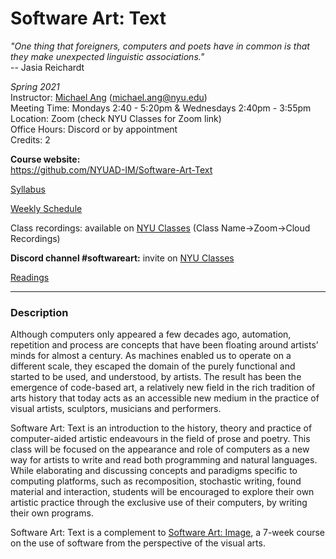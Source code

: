 # Software Art: Text

*"One thing that foreigners, computers and poets have in common is that they make unexpected linguistic associations."*<br>
-- Jasia Reichardt

_Spring 2021_<br/>
Instructor: [Michael Ang](https://michaelang.com) (michael.ang@nyu.edu)<br/>
Meeting Time: Mondays 2:40 - 5:20pm & Wednesdays 2:40pm - 3:55pm<br/>
Location: Zoom (check NYU Classes for Zoom link)</br>
Office Hours: Discord or by appointment</br>
Credits: 2<br/>

**Course website:<br/>**
https://github.com/NYUAD-IM/Software-Art-Text

[Syllabus](https://github.com/NYUAD-IM/Software-Art-Text/blob/main/Syllabus.md)

[Weekly Schedule](https://github.com/NYUAD-IM/Software-Art-Text/blob/main/WeeklySchedule.md)

Class recordings: available on [NYU Classes](https://newclasses.nyu.edu/) (Class Name->Zoom->Cloud Recordings)

**Discord channel #softwareart:** invite on [NYU Classes](https://newclasses.nyu.edu/)

[Readings](https://github.com/periode/software-art-text/tree/master/assets/readings)

---

### Description

Although computers only appeared a few decades ago, automation, repetition and process are concepts that have been floating around artists’ minds for almost a century. As machines enabled us to operate on a different scale, they escaped the domain of the purely functional and started to be used, and understood, by artists. The result has been the emergence of code-based art, a relatively new field in the rich tradition of arts history that today acts as an accessible new medium in the practice of visual artists, sculptors, musicians and performers.

Software Art: Text is an introduction to the history, theory and practice of computer-aided artistic endeavours in the field of prose and poetry. This class will be focused on the appearance and role of computers as a new way for artists to write and read both programming and natural languages. While elaborating and discussing concepts and paradigms specific to computing platforms, such as recomposition, stochastic writing, found material and interaction, students will be encouraged to explore their own artistic practice through the exclusive use of their computers, by writing their own programs.

Software Art: Text is a complement to [Software Art: Image](https://github.com/pierredepaz/software-art-image), a 7-week course on the use of software from the perspective of the visual arts.
